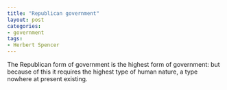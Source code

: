```yaml
---
title: "Republican government"
layout: post
categories:
- government
tags:
- Herbert Spencer
---
```


The Republican form of government is the highest form of government: but because of this it requires the highest type of human nature, a type nowhere at present existing.